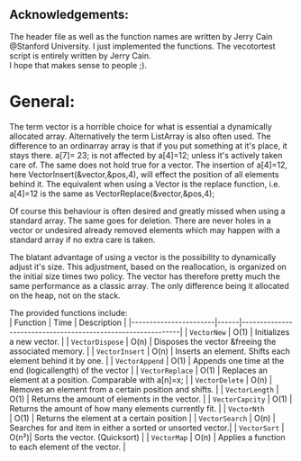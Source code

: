 ## Acknowledgements:
The header file as well as the function names are written by Jerry Cain @Stanford University.
I just implemented the functions. The vecotortest script is entirely written by Jerry Cain. <br>
I hope that makes sense to people ;).
# General:
The term vector is a horrible choice for what is essential a dynamically allocated array.
Alternatively the term ListArray is also often used. The difference to an ordinarray array
is that if you put something at it's place, it stays there. a[7]= 23; is not affected by a[4]=12;
unless it's actively taken care of. The same does not hold true for a vector.
The insertion of a[4]=12, here VectorInsert(&vector,&pos,4), will effect the position of
all elements behind it. The equivalent when using a Vector is the replace function, i.e.
a[4]=12 is the same as VectorReplace(&vector,&pos,4); <br>

Of course this behaviour is often desired and greatly missed when using a standard array.
The same goes for deletion. There are never holes in a vector or undesired already removed
elements which may happen with a standard array if no extra care is taken.  <br>

The blatant advantage of using a vector is the possibility to dynamically adjust it's size.
This adjustment, based on the reallocation, is organized on the initial size times two policy.
The vector has therefore pretty much the same performance as a classic array. The only
difference being it allocated on the heap, not on the stack. <br>

The provided functions include: <br>
|   Function            | Time | Description                                                 |
|-----------------------|------|-------------------------------------------------------------|
| `VectorNew`           | O(1) | Initializes a new vector.                                   |
| `VectorDispose`       | O(n) | Disposes the vector &freeing the associated memory.         |
| `VectorInsert`        | O(n) | Inserts an element. Shifts each element behind it by one.   |
| `VectorAppend`        | O(1) | Appends one time at the end (logicallength) of the vector   |
| `VectorReplace`       | O(1) | Replaces an element at a position. Comparable with a[n]=x;  |
| `VectorDelete`        | O(n) | Removes an element from a certain position and shifts.      |
| `VectorLength`        | O(1) | Returns the amount of elements in the vector.               |
| `VectorCapcity`       | O(1) | Returns the amount of how many elements currently fit.      |
| `VectorNth      `     | O(1) | Returns the element at a certain position                   |
| `VectorSearch`        | O(n) | Searches for and item in either a sorted or unsorted vector.|
| `VectorSort`          | O(n²)| Sorts the vector. (Quicksort)                               |
| `VectorMap`           | O(n) | Applies a function to each element of the vector.           |


